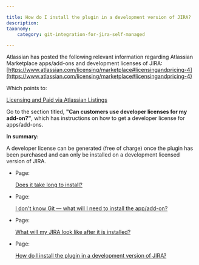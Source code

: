 ```yaml
---

title: How do I install the plugin in a development version of JIRA?
description:
taxonomy:
    category: git-integration-for-jira-self-managed

---
```

Atlassian has posted the following relevant information regarding Atlassian Marketplace apps/add-ons and development licenses of JIRA: [https://www.atlassian.com/licensing/marketplace#licensingandpricing-4](https://www.atlassian.com/licensing/marketplace#licensingandpricing-4)

Which points to:

[Licensing and Paid via Atlassian Listings](https://developer.atlassian.com/market/add-on-licensing-for-developers/licensing-and-paid-via-atlassian-listings)

Go to the section titled, **"Can customers use developer licenses for my add-on?"**, which has instructions on how to get a developer license for apps/add-ons.

**In summary:**

A developer license can be generated (free of charge) once the plugin has been purchased and can only be installed on a development licensed version of JIRA.

*   Page:

    [Does it take long to install?](/wiki/spaces/GIJDC/pages/2051211277)

*   Page:

    [I don't know Git — what will I need to install the app/add-on?](/wiki/spaces/GIJDC/pages/2051407911)

*   Page:

    [What will my JIRA look like after it is installed?](/wiki/spaces/GIJDC/pages/2052063236)

*   Page:

    [How do I install the plugin in a development version of JIRA?](/wiki/spaces/GIJDC/pages/2050981935)